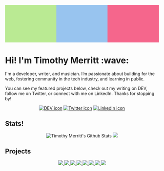<div>
  <img src="https://raw.githubusercontent.com/timmybytes/timmybytes/main/tri-banner.png" alt="pink, green, and blue squares" />
  <h1>Hi! I'm Timothy Merritt :wave:</h1>
  <p>I'm a developer, writer, and musician. I’m passionate about building for the web, fostering community in the tech industry, and learning in public.</p>
  <p>You can see my featured projects below, check out my writing on DEV, follow me on Twitter, or connect with me on LinkedIn. Thanks for stopping by!</p>
</div>
<div>
  <p align="center">
    <a href="https://dev.to/timmybytes"><img src="https://res.cloudinary.com/practicaldev/image/fetch/s--R9qwOwpC--/c_limit%2Cf_auto%2Cfl_progressive%2Cq_auto%2Cw_880/https://thepracticaldev.s3.amazonaws.com/i/78hs31fax49uwy6kbxyw.png" alt="DEV icon" width="64px" height="auto" /></a>
    <a href="https://twitter.com/timmybytes"><img src="https://external-content.duckduckgo.com/iu/?u=https%3A%2F%2Ffemiwiki-uploaded-files-thumb.s3.amazonaws.com%2Fb%2Fbb%2FTwitter_Social_Icon_Rounded_Square_Color.svg%2F1200px-Twitter_Social_Icon_Rounded_Square_Color.svg.png&f=1&nofb=1" alt="Twitter icon" width="64px" height="auto" /></a>
    <a href="https://www.linkedin.com/in/timmybytes"><img src="https://external-content.duckduckgo.com/iu/?u=https%3A%2F%2Fimage.flaticon.com%2Ficons%2Fpng%2F512%2F174%2F174857.png&f=1&nofb=1" alt="LinkedIn icon" width="64px" height="auto" /></a>
  </p>
</div>
<div>
  <h2>Stats!</h2>
  <p align="center">
<!--     <img src="https://wakatime.com/share/@timmybytes/108458b4-7758-4244-aaa6-4444515e5771.png" alt="Bar graph of coding activity over last seven days" /> -->
    <!-- Made with https://github.com/anuraghazra/github-readme-stats -->
    <!-- Palette: Blue=98C4EF, Pink=F5668C, Green=BAEA93, Black=333333, White=F6F6F6-->
    <img src="https://github-readme-stats.vercel.app/api?username=timmybytes&show_icons=true&include_all_commits=true&line_height=35&custom_title=Shameless Stats&bg_color=333333&text_color=98C4EF&title_color=F5668C&icon_color=BAEA93" alt="Timothy Merritt's Github Stats" />
    <img src="https://github-readme-stats.vercel.app/api/top-langs/?username=timmybytes&langs_count=5&langs_count=5&hide_title=true&bg_color=333333&text_color=98C4EF&title_color=F5668C&icon_color=BAEA93" />
  </p>
</div>
<div>
  <h2>Projects</h2>
  <p align="center">
    <a href="https://github.com/timmybytes/resolute-apparel">
      <img src="https://github-readme-stats.vercel.app/api/pin/?username=timmybytes&bg_color=F5668C&text_color=333333&title_color=333333&icon_color=f6f6f6&repo=resolute-apparel" />
    </a>
    <a href="https://github.com/timmybytes/timmybytes-template">
      <img src="https://github-readme-stats.vercel.app/api/pin/?username=timmybytes&bg_color=98C4EF&text_color=333333&title_color=333333&icon_color=f6f6f6&repo=timmybytes-template" />
    </a>
    <a href="https://github.com/timmybytes/splate">
      <img src="https://github-readme-stats.vercel.app/api/pin/?username=timmybytes&bg_color=BAEA93&text_color=333333&title_color=333333&icon_color=f6f6f6&repo=splate" />
    </a>
    <a href="https://github.com/timmybytes/color-chooser">
      <img src="https://github-readme-stats.vercel.app/api/pin/?username=timmybytes&bg_color=F5668C&text_color=333333&title_color=333333&icon_color=f6f6f6&repo=color-chooser" />  
    </a>
    <a href="https://github.com/timmybytes/dotfiles">
      <img src="https://github-readme-stats.vercel.app/api/pin/?username=timmybytes&bg_color=98C4EF&text_color=333333&title_color=333333&icon_color=f6f6f6&repo=dotfiles" />
    </a>
    <a href="https://github.com/timmybytes/bat-slider">
      <img src="https://github-readme-stats.vercel.app/api/pin/?username=timmybytes&bg_color=BAEA93&text_color=333333&title_color=333333&icon_color=f6f6f6&repo=bat-slider" />  
    </a>
    <a href="https://github.com/timmybytes/timmybytes-website">
      <img src="https://github-readme-stats.vercel.app/api/pin/?username=timmybytes&bg_color=F5668C&text_color=333333&title_color=333333&icon_color=f6f6f6&repo=timmybytes-website" />  
    </a>
    <a href="https://github.com/timmybytes/Hank_Math">
      <img src="https://github-readme-stats.vercel.app/api/pin/?username=timmybytes&bg_color=98C4EF&text_color=333333&title_color=333333&icon_color=f6f6f6&repo=Hank_Math" />
    </a>
  </p>
</div>
